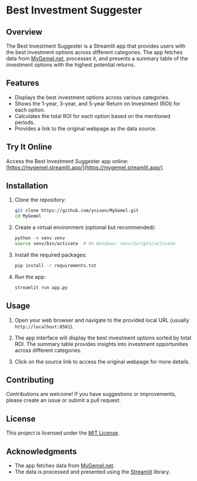 # Best Investment Suggester

## Overview

The Best Investment Suggester is a Streamlit app that provides users with the best investment options across different categories. The app fetches data from [MyGemel.net](https://www.mygemel.net/קופת-גמל-להשקעה), processes it, and presents a summary table of the investment options with the highest potential returns.

## Features

- Displays the best investment options across various categories.
- Shows the 1-year, 3-year, and 5-year Return on Investment (ROI) for each option.
- Calculates the total ROI for each option based on the mentioned periods.
- Provides a link to the original webpage as the data source.

## Try It Online

Access the Best Investment Suggester app online: [https://mygemel.streamlit.app/](https://mygemel.streamlit.app/)

## Installation

1. Clone the repository:
   ```sh
   git clone https://github.com/ynixon/MyGemel.git
   cd MyGemel
   ```

2. Create a virtual environment (optional but recommended):
   ```sh
   python -m venv venv
   source venv/bin/activate  # On Windows: venv\Scripts\activate
   ```

3. Install the required packages:
   ```sh
   pip install -r requirements.txt
   ```

4. Run the app:
   ```sh
   streamlit run app.py
   ```

## Usage

1. Open your web browser and navigate to the provided local URL (usually `http://localhost:8501`).

2. The app interface will display the best investment options sorted by total ROI. The summary table provides insights into investment opportunities across different categories.

3. Click on the source link to access the original webpage for more details.

## Contributing

Contributions are welcome! If you have suggestions or improvements, please create an issue or submit a pull request.

## License

This project is licensed under the [MIT License](LICENSE).

## Acknowledgments

- The app fetches data from [MyGemel.net](https://www.mygemel.net/קופת-גמל-להשקעה).
- The data is processed and presented using the [Streamlit](https://www.streamlit.io/) library.

